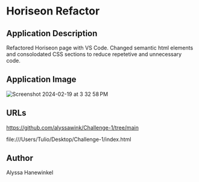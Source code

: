 # Horiseon Refactor

## Application Description
Refactored Horiseon page with VS Code. Changed semantic html elements and consolodated CSS sections to reduce repetetive and unnecessary code.

## Application Image
![Screenshot 2024-02-19 at 3 32 58 PM](https://github.com/alyssawink/Challenge-1/assets/157747737/446a3ae0-642a-417a-a71c-290926da4567)


## URLs
https://github.com/alyssawink/Challenge-1/tree/main

file:///Users/Tulio/Desktop/Challenge-1/index.html

## Author
Alyssa Hanewinkel

